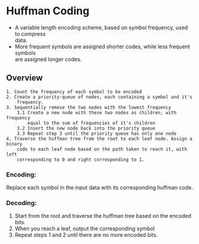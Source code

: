 # Huffman Coding

* A variable length encoding scheme, based on symbol frequency, used to compress  
data.
* More frequent symbols are assigned shorter codes, while less frequent symbols  
are assigned longer codes.

## Overview
    1. Count the frequency of each symbol to be encoded
    2. Create a priority-queue of nodes, each containing a symbol and it's  
        frequency.
    3. Sequentially remove the two nodes with the lowest frequency  
        3.1 Create a new node with these two nodes as children, with frequency  
            equal to the sum of frequencies of it's children
        3.2 Insert the new node back into the priority queue
        3.3 Repeat step 3 until the priority queue has only one node
    4. Traverse the huffman tree from the root to each leaf node. Assign a binary  
        code to each leaf node based on the path taken to reach it, with left  
        corresponding to 0 and right corresponding to 1.

### Encoding:
Replace each symbol in the input data with its corresponding huffman code.

### Decoding:
1. Start from the root and traverse the huffman tree based on the encoded bits.
2. When you reach a leaf, output the corresponding symbol
3. Repeat steps 1 and 2 until there are no more encoded bits.